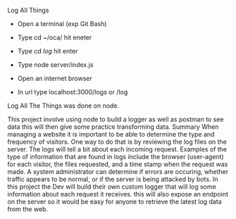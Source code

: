 Log All Things

- Open a terminal (exp Git Bash)

- Type cd ~/oca/ hit eneter

- Type cd *log* hit enter

- Type node server/index.js

- Open an internet browser 

- In url type localhost:3000/logs or /log


Log All The Things was done on node.

This project involve using node to build a logger as well as postman to see data this will then give some practice transforming data.
Summary
When managing a website it is important to be able to determine the type and frequency of visitors. 
One way to do that is by reviewing the log files on the server. The logs will tell a bit about each incoming request. Examples of the type of information that are found in logs include the browser (user-agent) for each visitor, the files requested, and a time stamp when the request was made. A system administrator can determine if errors are occuring, whether traffic appears to be normal, or if the server is being attacked by bots.
In this project the  Dev will build their own custom logger that will log some information about each request it receives. this will also expose an endpoint on the server so it would be easy for anyone to retrieve the latest log data from the web.
